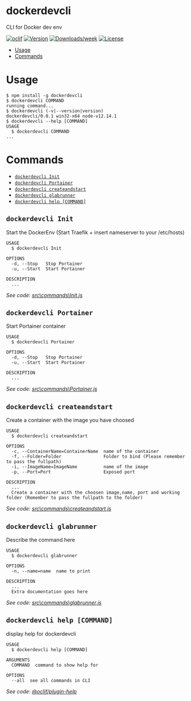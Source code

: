 dockerdevcli
============

CLI for Docker dev env

[![oclif](https://img.shields.io/badge/cli-oclif-brightgreen.svg)](https://oclif.io)
[![Version](https://img.shields.io/npm/v/dockerdevcli.svg)](https://npmjs.org/package/dockerdevcli)
[![Downloads/week](https://img.shields.io/npm/dw/dockerdevcli.svg)](https://npmjs.org/package/dockerdevcli)
[![License](https://img.shields.io/npm/l/dockerdevcli.svg)](https://github.com/batleforc/dockerdevcli/blob/master/package.json)

<!-- toc -->
* [Usage](#usage)
* [Commands](#commands)
<!-- tocstop -->
# Usage
<!-- usage -->
```sh-session
$ npm install -g dockerdevcli
$ dockerdevcli COMMAND
running command...
$ dockerdevcli (-v|--version|version)
dockerdevcli/0.0.1 win32-x64 node-v12.14.1
$ dockerdevcli --help [COMMAND]
USAGE
  $ dockerdevcli COMMAND
...
```
<!-- usagestop -->
# Commands
<!-- commands -->
* [`dockerdevcli Init`](#dockerdevcli-init)
* [`dockerdevcli Portainer`](#dockerdevcli-portainer)
* [`dockerdevcli createandstart`](#dockerdevcli-createandstart)
* [`dockerdevcli glabrunner`](#dockerdevcli-glabrunner)
* [`dockerdevcli help [COMMAND]`](#dockerdevcli-help-command)

## `dockerdevcli Init`

Start the DockerEnv (Start Traefik + insert nameserver to your /etc/hosts)

```
USAGE
  $ dockerdevcli Init

OPTIONS
  -d, --Stop   Stop Portainer
  -u, --Start  Start Portainer

DESCRIPTION
  ...
```

_See code: [src\commands\Init.js](https://github.com/batleforc/dockerdevcli/blob/v0.0.1/src\commands\Init.js)_

## `dockerdevcli Portainer`

Start Portainer container

```
USAGE
  $ dockerdevcli Portainer

OPTIONS
  -d, --Stop   Stop Portainer
  -u, --Start  Start Portainer

DESCRIPTION
  ...
```

_See code: [src\commands\Portainer.js](https://github.com/batleforc/dockerdevcli/blob/v0.0.1/src\commands\Portainer.js)_

## `dockerdevcli createandstart`

Create a container with the image you have choosed 

```
USAGE
  $ dockerdevcli createandstart

OPTIONS
  -c, --ContainerName=ContainerName  name of the container
  -f, --Folder=Folder                Folder to bind (Please remember to pass the fullpath)
  -i, --ImageName=ImageName          name of the image
  -p, --Port=Port                    Exposed port

DESCRIPTION
  ...
  Create a container with the choosen image,name, port and working folder (Remember to pass the fullpath to the folder)
```

_See code: [src\commands\createandstart.js](https://github.com/batleforc/dockerdevcli/blob/v0.0.1/src\commands\createandstart.js)_

## `dockerdevcli glabrunner`

Describe the command here

```
USAGE
  $ dockerdevcli glabrunner

OPTIONS
  -n, --name=name  name to print

DESCRIPTION
  ...
  Extra documentation goes here
```

_See code: [src\commands\glabrunner.js](https://github.com/batleforc/dockerdevcli/blob/v0.0.1/src\commands\glabrunner.js)_

## `dockerdevcli help [COMMAND]`

display help for dockerdevcli

```
USAGE
  $ dockerdevcli help [COMMAND]

ARGUMENTS
  COMMAND  command to show help for

OPTIONS
  --all  see all commands in CLI
```

_See code: [@oclif/plugin-help](https://github.com/oclif/plugin-help/blob/v3.2.0/src\commands\help.ts)_
<!-- commandsstop -->

